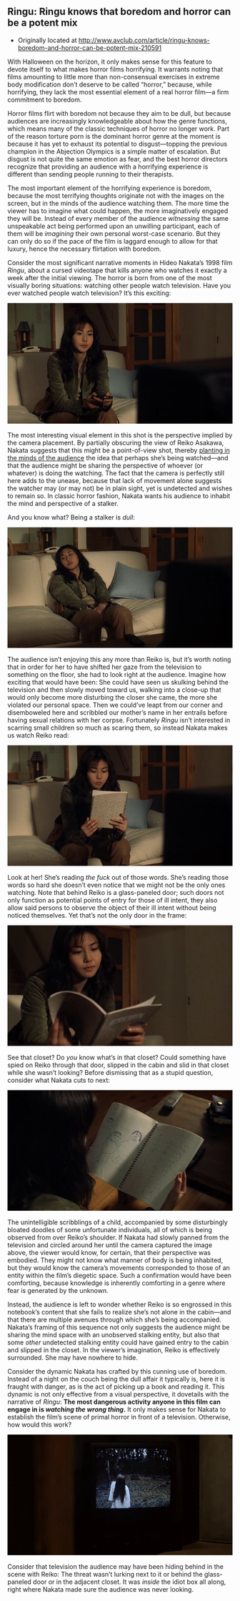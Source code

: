 ## Ringu: Ringu knows that boredom and horror can be a potent mix

 * Originally located at http://www.avclub.com/article/ringu-knows-boredom-and-horror-can-be-potent-mix-210591

With Halloween on the horizon, it only makes sense for this feature to devote itself to what makes horror films horrifying. It warrants noting that films amounting to little more than non-consensual exercises in extreme body modification don’t deserve to be called “horror,” because, while horrifying, they lack the most essential element of a real horror film—a firm commitment to boredom.

Horror films flirt with boredom not because they aim to be dull, but because audiences are increasingly knowledgeable about how the genre functions, which means many of the classic techniques of horror no longer work. Part of the reason torture porn is the dominant horror genre at the moment is because it has yet to exhaust its potential to disgust—topping the previous champion in the Abjection Olympics is a simple matter of escalation. But disgust is not quite the same emotion as fear, and the best horror directors recognize that providing an audience with a horrifying experience is different than sending people running to their therapists.

The most important element of the horrifying experience is boredom, because the most terrifying thoughts originate not with the images on the screen, but in the minds of the audience watching them. The more time the viewer has to imagine what could happen, the more imaginatively engaged they will be. Instead of every member of the audience *witnessing* the same unspeakable act being performed upon an unwilling participant, each of them will be *imagining* their own personal worst-case scenario. But they can only do so if the pace of the film is laggard enough to allow for that luxury, hence the necessary flirtation with boredom.

Consider the most significant narrative moments in Hideo Nakata’s 1998 film *Ringu*, about a cursed videotape that kills anyone who watches it exactly a week after the initial viewing. The horror is born from one of the most visually boring situations: watching other people watch television. Have you ever watched people watch television? It’s this exciting:

![524753](images/film/ringu/524753.jpg)

The most interesting visual element in this shot is the perspective implied by the camera placement. By partially obscuring the view of Reiko Asakawa, Nakata suggests that this might be a point-of-view shot, thereby [planting in the minds of the audience](http://acephalous.typepad.com/acephalous/2011/01/amc-the-walking-dead-series-lecture-notes.html) the idea that perhaps she’s being watched—and that the audience might be sharing the perspective of whoever (or whatever) is doing the watching. The fact that the camera is perfectly still here adds to the unease, because that lack of movement alone suggests the watcher may (or may not) be in plain sight, yet is undetected and wishes to remain so. In classic horror fashion, Nakata wants his audience to inhabit the mind and perspective of a stalker.

And you know what? Being a stalker is *dull*:

![524754](images/film/ringu/524754.jpg)

The audience isn’t enjoying this any more than Reiko is, but it’s worth noting that in order for her to have shifted her gaze from the television to something on the floor, she had to look right at the audience. Imagine how exciting that would have been: She could have seen us skulking behind the television and then slowly moved toward us, walking into a close-up that would only become more disturbing the closer she came, the more she violated our personal space. Then we could’ve leapt from our corner and disemboweled here and scribbled our mother’s name in her entrails before having sexual relations with her corpse. Fortunately *Ringu* isn’t interested in scarring small children so much as scaring them, so instead Nakata makes us watch Reiko read:

![524755](images/film/ringu/524755.jpg)

Look at her! She’s reading *the fuck* out of those words. She’s reading those words so hard she doesn’t even notice that we might not be the only ones watching. Note that behind Reiko is a glass-paneled door; such doors not only function as potential points of entry for those of ill intent, they also allow said persons to observe the object of their ill intent without being noticed themselves. Yet that’s not the only door in the frame:

![524757](images/film/ringu/524757.jpg)

See that closet? Do *you* know what’s in that closet? Could something have spied on Reiko through that door, slipped in the cabin and slid in that closet while she wasn’t looking? Before dismissing that as a stupid question, consider what Nakata cuts to next:

![524758](images/film/ringu/524758.jpg)

The unintelligible scribblings of a child, accompanied by some disturbingly bloated doodles of some unfortunate individuals, all of which is being observed from over Reiko’s shoulder. If Nakata had slowly panned from the television and circled around her until the camera captured the image above, the viewer would know, for certain, that their perspective was embodied. They might not know what manner of body is being inhabited, but they would know the camera’s movements corresponded to those of an entity within the film’s diegetic space. Such a confirmation would have been comforting, because knowledge is inherently comforting in a genre where fear is generated by the unknown.

Instead, the audience is left to wonder whether Reiko is so engrossed in this notebook’s content that she fails to realize she’s not alone in the cabin—and that there are multiple avenues through which she’s being accompanied. Nakata’s framing of this sequence not only suggests the audience might be sharing the mind space with an unobserved stalking entity, but also that some *other* undetected stalking entity could have gained entry to the cabin and slipped in the closet. In the viewer’s imagination, Reiko is effectively surrounded. She may have nowhere to hide.

Consider the dynamic Nakata has crafted by this cunning use of boredom. Instead of a night on the couch being the dull affair it typically is, here it is fraught with danger, as is the act of picking up a book and reading it. This dynamic is not only effective from a visual perspective, it dovetails with the narrative of *Ringu*: **The most dangerous activity anyone in this film can engage in is *watching the wrong thing*.** It only makes sense for Nakata to establish the film’s scene of primal horror in front of a television. Otherwise, how would this work?

![524759](images/film/ringu/524759.jpg)

Consider that television the audience may have been hiding behind in the scene with Reiko: The threat wasn’t lurking next to it or behind the glass-paneled door or in the adjacent closet. It was *inside* the idiot box all along, right where Nakata made sure the audience was never looking.
